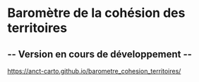 # Baromètre de la cohésion des territoires
## -- Version en cours de développement --

 https://anct-carto.github.io/barometre_cohesion_territoires/
